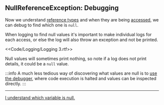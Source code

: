 ## NullReferenceException: Debugging
Now we understand [reference types](Reference%20Types.md) and when they are being [accessed](Access.md), we can debug to find which one is `null`.

When logging to find null values it's important to make individual logs for each access, or else the log will also throw an exception and not be printed.

<<Code/Logging/Logging 3.rtf>>

Null values will sometimes print nothing, so note if a log does not print details, it could be a `null` value.

:::info
A much less tedious way of discovering what values are null is to [use the debugger](../../Programming/Debugging/Debugger.md), where code execution is halted and values can be inspected directly.
:::

---

[I understand which variable is null.](Options.md)
